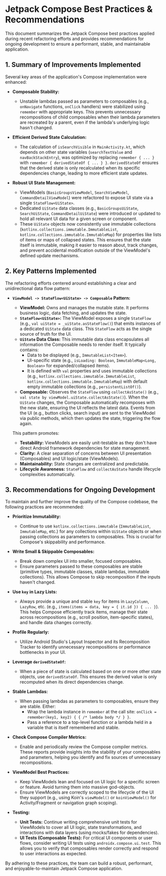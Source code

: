 # Jetpack Compose Best Practices & Recommendations

This document summarizes the Jetpack Compose best practices applied during recent refactoring efforts and provides recommendations for ongoing development to ensure a performant, stable, and maintainable application.

## 1. Summary of Improvements Implemented

Several key areas of the application's Compose implementation were enhanced:

*   **Composable Stability:**
    *   Unstable lambdas passed as parameters to composables (e.g., `onNavigate` functions, `onClick` handlers) were stabilized using `remember` with appropriate keys. This prevents unnecessary recompositions of child composables when their lambda parameters are recreated by a parent, even if the lambda's underlying logic hasn't changed.

*   **Efficient Derived State Calculation:**
    *   The calculation of `isSearchVisible` in `MainActivity.kt`, which depends on other state variables (`searchTextValue` and `navBackStackEntry`), was optimized by replacing `remember { ... }` with `remember { derivedStateOf { ... } }`. `derivedStateOf` ensures that the derived state is only recalculated when its specific dependencies change, leading to more efficient state updates.

*   **Robust UI State Management:**
    *   ViewModels (`BasicGroupsViewModel`, `SearchViewModel`, `CommandDetailViewModel`) were refactored to expose UI state via a single `StateFlow<UiState>`.
    *   Dedicated `UiState` data classes (e.g., `BasicGroupsUiState`, `SearchUiState`, `CommandDetailUiState`) were introduced or updated to hold all relevant UI data for a given screen or component.
    *   These `UiState` objects now consistently use immutable collections (`kotlinx.collections.immutable.ImmutableList`, `kotlinx.collections.immutable.ImmutableMap`) for properties like lists of items or maps of collapsed states. This ensures that the state itself is immutable, making it easier to reason about, track changes, and prevent accidental modification outside of the ViewModel's defined update mechanisms.

## 2. Key Patterns Implemented

The refactoring efforts centered around establishing a clear and unidirectional data flow pattern:

*   **`ViewModel -> StateFlow<UiState> -> Composable` Pattern:**
    *   **ViewModel:** Owns and manages the mutable state. It performs business logic, data fetching, and updates the state.
    *   **`StateFlow<UiState>`:** The ViewModel exposes a single `StateFlow` (e.g., `val uiState = _uiState.asStateFlow()`) that emits instances of a dedicated `UiState` data class. This `StateFlow` acts as the single source of truth for the UI.
    *   **`UiState` Data Class:** This immutable data class encapsulates all information the Composable needs to render itself. It typically contains:
        *   Data to be displayed (e.g., `ImmutableList<Item>`).
        *   UI-specific state (e.g., `isLoading: Boolean`, `ImmutableMap<Long, Boolean>` for expanded/collapsed items).
        *   It is defined with `val` properties and uses immutable collections (e.g., `kotlinx.collections.immutable.ImmutableList`, `kotlinx.collections.immutable.ImmutableMap`) with default empty immutable collections (e.g., `persistentListOf()`).
    *   **Composable:** Observes the `StateFlow` using `collectAsState()` (e.g., `val state by viewModel.uiState.collectAsState()`). When the `UiState` changes, the Composable automatically recomposes with the new state, ensuring the UI reflects the latest data. Events from the UI (e.g., button clicks, search input) are sent to the ViewModel via public methods, which then updates the state, triggering the flow again.

    This pattern promotes:
    *   **Testability:** ViewModels are easily unit-testable as they don't have direct Android framework dependencies for state management.
    *   **Clarity:** A clear separation of concerns between UI presentation (Composables) and UI logic/state (ViewModels).
    *   **Maintainability:** State changes are centralized and predictable.
    *   **Lifecycle Awareness:** `StateFlow` and `collectAsState` handle lifecycle complexities automatically.

## 3. Recommendations for Ongoing Development

To maintain and further improve the quality of the Compose codebase, the following practices are recommended:

*   **Prioritize Immutability:**
    *   Continue to use `kotlinx.collections.immutable` (`ImmutableList`, `ImmutableMap`, etc.) for any collections within `UiState` objects or when passing collections as parameters to composables. This is crucial for Compose's skippability and performance.

*   **Write Small & Skippable Composables:**
    *   Break down complex UI into smaller, focused composables.
    *   Ensure parameters passed to these composables are stable (primitive types, immutable classes, stable lambdas, immutable collections). This allows Compose to skip recomposition if the inputs haven't changed.

*   **Use `key` in Lazy Lists:**
    *   Always provide a unique and stable `key` for items in `LazyColumn`, `LazyRow`, etc. (e.g., `items(items = data, key = { it.id }) { ... }`). This helps Compose efficiently track items, manage their state across recompositions (e.g., scroll position, item-specific states), and handle data changes correctly.

*   **Profile Regularly:**
    *   Utilize Android Studio's Layout Inspector and its Recomposition Tracker to identify unnecessary recompositions or performance bottlenecks in your UI.

*   **Leverage `derivedStateOf`:**
    *   When a piece of state is calculated based on one or more other state objects, use `derivedStateOf`. This ensures the derived value is only recomputed when its direct dependencies change.

*   **Stable Lambdas:**
    *   When passing lambdas as parameters to composables, ensure they are stable. Either:
        *   Wrap the lambda instance in `remember` at the call site: `onClick = remember(key1, key2) { { /* lambda body */ } }`.
        *   Pass a reference to a top-level function or a lambda held in a variable that is itself remembered and stable.

*   **Check Compose Compiler Metrics:**
    *   Enable and periodically review the Compose compiler metrics. These reports provide insights into the stability of your composables and parameters, helping you identify and fix sources of unnecessary recompositions.

*   **ViewModel Best Practices:**
    *   Keep ViewModels lean and focused on UI logic for a specific screen or feature. Avoid turning them into massive god-objects.
    *   Ensure ViewModels are correctly scoped to the lifecycle of the UI they support (e.g., using Koin's `viewModel()` or `koinViewModel()` for Activity/Fragment or navigation graph scoping).

*   **Testing:**
    *   **Unit Tests:** Continue writing comprehensive unit tests for ViewModels to cover all UI logic, state transformations, and interactions with data layers (using mocks/fakes for dependencies).
    *   **UI Tests (Composable Tests):** For critical UI components or user flows, consider writing UI tests using `androidx.compose.ui.test`. This allows you to verify that composables render correctly and respond to user interactions as expected.

By adhering to these practices, the team can build a robust, performant, and enjoyable-to-maintain Jetpack Compose application.
